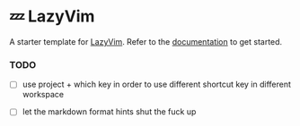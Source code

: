 # 💤 LazyVim

A starter template for [LazyVim](https://github.com/LazyVim/LazyVim).
Refer to the [documentation](https://lazyvim.github.io/installation) to get started.

### TODO

- [ ] use project + which key in order to use different shortcut key in different workspace
- [ ] let the markdown format hints shut the fuck up

